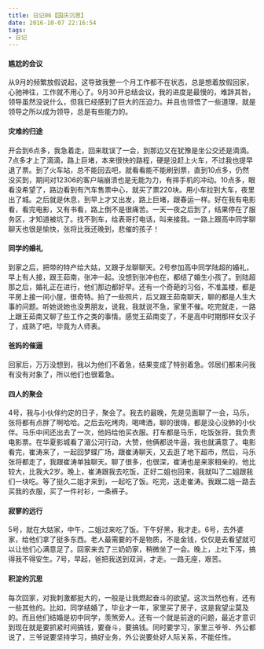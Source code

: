 ```yaml
---
title: 日记06【国庆沉思】
date: 2016-10-07 22:16:54
tags:
- 日记
---
```


#### 尴尬的会议

从9月的频繁放假说起，这导致我整一个月工作都不在状态，总是想着放假回家，心驰神往，工作就不用心了。9月30开总结会议，我的进度是最慢的，难辞其咎，领导虽然没说什么，但我已经感到了巨大的压迫力。并且也领悟了一些道理，就是领导之所以成为领导，总是有些能力的。

#### 灾难的归途

开会到6点多，我急着走，回来耽误了一会，到那边又在犹豫是坐公交还是滴滴。7点多才上了滴滴，路上巨堵，本来很快的路程，硬是没赶上火车，不过我也提早退了票。到了火车站，总不能回去吧，就看看能不能刷到票，直到10点多，仍然没买到，期间对12306的客户端崩溃也是无能为力，有摔手机的冲动。10点多，眼看没希望了，路边看到有汽车售票中心，就买了票220块。用小车拉到大车，夜里出了城。之后就是休息，到早上才又出发，路上巨堵，跟春运一样。好在我有电影看，看完电影，又有书看，路上倒不是很痛苦。一天一夜之后到了，结果停在了服务区，才知道被坑了。找不到车，给表哥打电话，叫来接我。一路上跟高中同学聊聊天也很是愉快，张将比我还晚到，悲催的孩子！

#### 同学的婚礼

到家之后，把带的特产给大姑，又跟子龙聊聊天。2号参加高中同学陆超的婚礼，早上有人接，跟王茹南，张冲一起。没想到张冲也在，都结了婚生小孩了。到陆超那之后，婚礼正在进行，他们那边都好早。还有一个奇葩的习俗，不准盖楼，都是平房上接一间小屋，很奇特。拍了一些照片，后又跟王茹南聊天，聊的都是人生大事的问题。听她说她也没男朋友，说我，我就说不急，家里不催。吃完就走，一路上跟王茹南又聊了些工作之类的事情。感觉王茹南变了，不是高中时期那样女汉子了，成熟了吧，毕竟为人师表。

#### 爸妈的催逼

回家后，万万没想到，我以为他们不着急，结果变成了特别着急。邻居们都来问我有没有对象了，所以他们也很着急。

#### 四人的聚会

4号，我与小伙伴约定的日子，聚会了。我去的最晚，先是见面聊了一会，马乐，张将都有点胖了啊哈哈。之后去吃烤肉，喝啤酒，聊的很嗨，都是没心没肺的小伙伴。马乐中间还出去了一次，他妈给他买衣服。打车都是马乐，吃饭张将，我负责电影票。在华夏影城看了湄公河行动，大赞，他俩都说牛逼，我也就满意了。电影看完，崔涛来了，一起回梦蝶广场，跟崔涛聊天，又去逛了地下超市，然后，马乐张将都走了，我跟崔涛单独聊天。聊了很多，也很深，崔涛也是来家相亲的，他比较大，比我大2岁。晚上，崔涛跟我去吃饭，正好二姐也回来，我就叫了二姐跟我们一块吃。等了挺久二姐才来到，一起吃了饭。吃完，送走崔涛。我跟二姐一路去买我的衣服，买了一件衬衫，一条裤子。

#### 寂寥的远行

5号，就在大姑家，中午，二姐过来吃了饭。下午好黑，我才走。6号，去外婆家，给他们拿了挺多东西。老人最需要的不是物质，不是金钱，仅仅是去看望就可以让他们心满意足了。回家来去了三奶奶家，稍微坐了一会。晚上，上吐下泻，搞得我不得安生。7号，早起，爸把我送到双涧，才走。一路无座，艰苦。

#### 积淀的沉思

每次回家，对我刺激都挺大的，一般是让我燃起奋斗的欲望。这次当然也有，还有一些其他的。比如，同学结婚了，毕业才一年，家里买了房子，这是我望尘莫及的。而且他们结婚是初中同学，羡煞旁人。还有一个就是前途的问题，最近才意识到现在就是要抓紧时间搞钱，要奋斗，要搞钱。同时要学习，家里三爷爷、外公都说了，三爷说要坚持学习，搞好业务，外公说要处好人际关系，不能任性。
